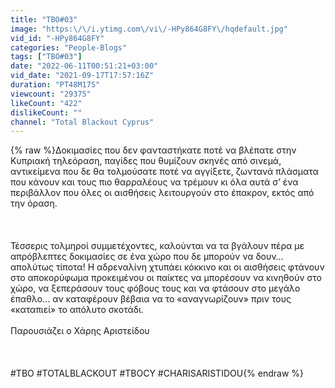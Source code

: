 ```yaml
---
title: "TBO#03"
image: "https:\/\/i.ytimg.com\/vi\/-HPy864G8FY\/hqdefault.jpg"
vid_id: "-HPy864G8FY"
categories: "People-Blogs"
tags: ["TBO#03"]
date: "2022-06-11T00:51:21+03:00"
vid_date: "2021-09-17T17:57:16Z"
duration: "PT48M17S"
viewcount: "29375"
likeCount: "422"
dislikeCount: ""
channel: "Total Blackout Cyprus"
---
```

{% raw %}Δοκιμασίες που δεν φανταστήκατε ποτέ να βλέπατε στην Κυπριακή τηλεόραση, παγίδες που θυμίζουν σκηνές από σινεμά, αντικείμενα που δε θα τολμούσατε ποτέ να αγγίξετε, ζωντανά πλάσματα που κάνουν και τους πιο θαρραλέους να τρέμουν κι όλα αυτά σ’ ένα περιβάλλον που όλες οι αισθήσεις λειτουργούν στο έπακρον, εκτός από την όραση.<br /><br /> <br /><br />Τέσσερις τολμηροί συμμετέχοντες, καλούνται να τα βγάλουν πέρα με απρόβλεπτες δοκιμασίες σε ένα χώρο που δε μπορούν να δουν…απολύτως τίποτα! Η αδρεναλίνη χτυπάει κόκκινο και οι αισθήσεις φτάνουν στο αποκορύφωμα προκειμένου οι παίκτες να μπορέσουν να κινηθούν στο χώρο, να ξεπεράσουν τους φόβους τους και να φτάσουν στο μεγάλο έπαθλο… αν καταφέρουν βέβαια να το «αναγνωρίζουν» πριν τους «καταπιεί» το απόλυτο σκοτάδι.<br /><br />Παρουσιάζει ο Χάρης Αριστείδου<br /><br /><br /> <br />#TBO #TOTALBLACKOUT #TBOCY #CHARISARISTIDOU{% endraw %}
